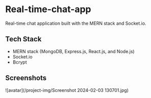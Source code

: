 # Real-time-chat-app
Real-time chat application built with the MERN stack and Socket.io. 

## Tech Stack
- MERN stack (MongoDB, Express.js, React.js, and Node.js)
- Socket.io
- Bcrypt

## Screenshots
![avatar](/project-img/Screenshot 2024-02-03 130701.jpg)
